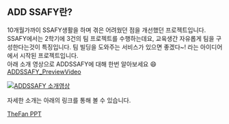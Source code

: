 ## ADD SSAFY란?

10개월가까이 SSAFY생활을 하며 겪은 어려웠던 점을 개선했던 프로젝트입니다.
SSAFY에서는 2학기에 3건의 팀 프로젝트를 수행하는데요, 교육생간 자유롭게 팀을 구성한다는것이 특징입니다.
팀 빌딩을 도와주는 서비스가 있으면 좋겠다~! 라는 아이디어에서 시작된 프로젝트입니다.  
아래 소개 영상으로 ADDSSAFY에 대해 한번 알아보세요 😄
[ADDSSAFY_PreviewVideo](https://www.youtube.com/watch?v=eMpkFSEKWhE)

[![ADDSSAFY 소개영상](https://img.youtube.com/vi/eMpkFSEKWhE/0.jpg)](https://www.youtube.com/watch?v=eMpkFSEKWhE)

자세한 소개는 아래의 링크를 통해 볼 수 있습니다. 

[TheFan PPT](https://docs.google.com/presentation/d/17u7ZrBPyF9OkzgLQ-hyuUgywU2t9aGWr/edit?usp=sharing&ouid=108415128869879365252&rtpof=true&sd=true)
